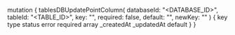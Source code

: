 mutation {
    tablesDBUpdatePointColumn(
        databaseId: "<DATABASE_ID>",
        tableId: "<TABLE_ID>",
        key: "",
        required: false,
        default: "",
        newKey: ""
    ) {
        key
        type
        status
        error
        required
        array
        _createdAt
        _updatedAt
        default
    }
}
